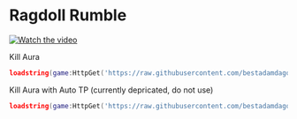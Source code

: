 # Ragdoll Rumble

[![Watch the video](https://img.youtube.com/vi/A6ElhMHsmJY/mqdefault.jpg)](https://youtu.be/A6ElhMHsmJY)

Kill Aura
```lua
loadstring(game:HttpGet('https://raw.githubusercontent.com/bestadamdagoat/random-scripts/main/ragdoll-rumble/killaura.lua'))()
```

Kill Aura with Auto TP (currently depricated, do not use)
```lua
loadstring(game:HttpGet('https://raw.githubusercontent.com/bestadamdagoat/random-scripts/main/ragdoll-rumble/killauratp.lua'))()
```
